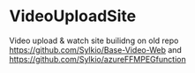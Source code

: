 # VideoUploadSite

Video upload & watch site builidng on old repo https://github.com/Sylkio/Base-Video-Web and https://github.com/Sylkio/azureFFMPEGfunction
